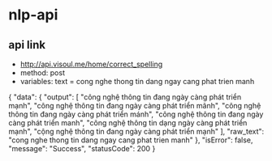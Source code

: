 # nlp-api

## api link
* http://api.visoul.me/home/correct_spelling
* method: post
* variables: text = cong nghe thong tin dang ngay cang phat trien manh

{
    "data": {
        "output": [
            "công nghệ thông tin đang ngày càng phát triển mạnh",
            "công nghệ thông tin đang ngày càng phát triển mãnh",
            "công nghệ thông tin đang ngày càng phát triển mánh",
            "công nghệ thông tin đang ngày càng phát triển manh",
            "công nghệ thông tin dạng ngày càng phát triển mạnh",
            "cộng nghệ thông tin đang ngày càng phát triển mạnh"
        ],
        "raw_text": "cong nghe thong tin dang ngay cang phat trien manh"
    },
    "isError": false,
    "message": "Success",
    "statusCode": 200
}